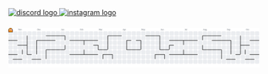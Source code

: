 <div align="left">
  <a href="https://discordapp.com/users/ferjvb" target="_blank">
    <img src="https://raw.githubusercontent.com/maurodesouza/profile-readme-generator/master/src/assets/icons/social/discord/default.svg" width="52" height="40" alt="discord logo"  />
  </a>
  <a href="https://www.instagram.com/fernandajvb/" target="_blank">
    <img src="https://raw.githubusercontent.com/maurodesouza/profile-readme-generator/master/src/assets/icons/social/instagram/default.svg" width="52" height="40" alt="instagram logo"  />
  </a>
</div>

###

<picture>
  <source media="(prefers-color-scheme: dark)" srcset="https://raw.githubusercontent.com/Fernandajvb/Fernandajvb/output/pacman-contribution-graph-dark.svg">
  <source media="(prefers-color-scheme: light)" srcset="https://raw.githubusercontent.com/Fernandajvb/Fernandajvb/output/pacman-contribution-graph.svg">
  <img alt="pacman contribution graph" src="https://raw.githubusercontent.com/Fernandajvb/Fernandajvb/output/pacman-contribution-graph.svg">
</picture>

###